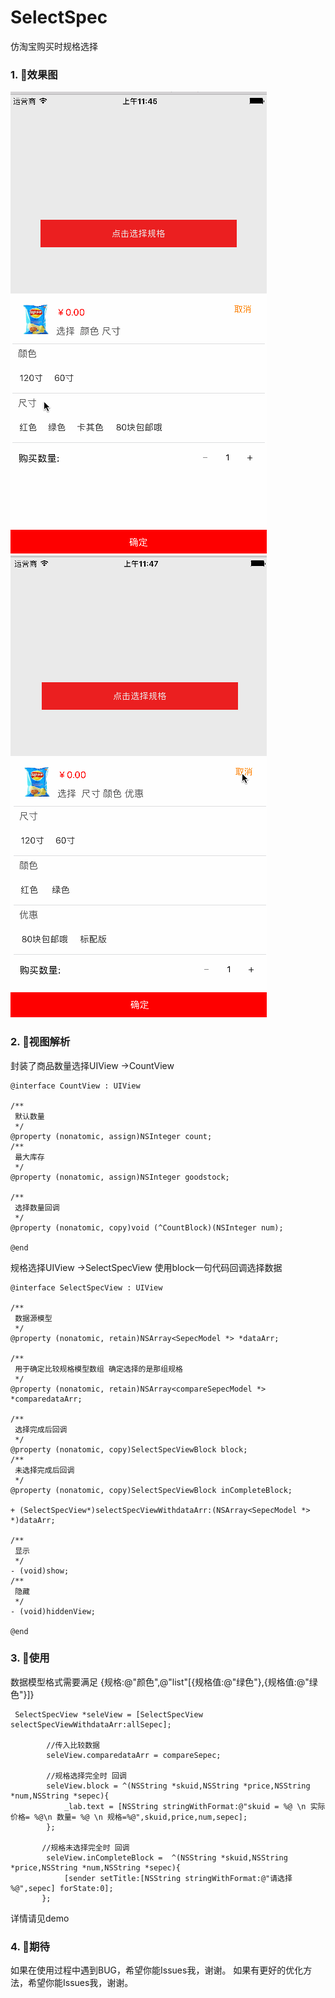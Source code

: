 # SelectSpec
仿淘宝购买时规格选择

### 1. 效果图

![type1](https://github.com/chenhongch/SelectSpec/blob/master/images/type1.gif)
![type2](https://github.com/chenhongch/SelectSpec/blob/master/images/type2.gif)
### 2. 视图解析
封装了商品数量选择UIView ->CountView

```
@interface CountView : UIView

/**
 默认数量
 */
@property (nonatomic, assign)NSInteger count;
/**
 最大库存
 */
@property (nonatomic, assign)NSInteger goodstock;

/**
 选择数量回调
 */
@property (nonatomic, copy)void (^CountBlock)(NSInteger num);

@end
```
规格选择UIView ->SelectSpecView
使用block一句代码回调选择数据
```
@interface SelectSpecView : UIView

/**
 数据源模型
 */
@property (nonatomic, retain)NSArray<SepecModel *> *dataArr;

/**
 用于确定比较规格模型数组 确定选择的是那组规格
 */
@property (nonatomic, retain)NSArray<compareSepecModel *> *comparedataArr;

/**
 选择完成后回调
 */
@property (nonatomic, copy)SelectSpecViewBlock block;
/**
 未选择完成后回调
 */
@property (nonatomic, copy)SelectSpecViewBlock inCompleteBlock;

+ (SelectSpecView*)selectSpecViewWithdataArr:(NSArray<SepecModel *> *)dataArr;

/**
 显示
 */
- (void)show;
/**
 隐藏
 */
- (void)hiddenView;

@end

```
### 3. 使用
数据模型格式需要满足 {规格:@"颜色",@"list"[{规格值:@"绿色"},{规格值:@"绿色"}]}

```
 SelectSpecView *seleView = [SelectSpecView selectSpecViewWithdataArr:allSepec];
 
        //传入比较数据
        seleView.comparedataArr = compareSepec; 
        
        //规格选择完全时 回调
        seleView.block = ^(NSString *skuid,NSString *price,NSString *num,NSString *sepec){
            _lab.text = [NSString stringWithFormat:@"skuid = %@ \n 实际价格= %@\n 数量= %@ \n 规格=%@",skuid,price,num,sepec];
        };
        
       //规格未选择完全时 回调
        seleView.inCompleteBlock =  ^(NSString *skuid,NSString *price,NSString *num,NSString *sepec){
            [sender setTitle:[NSString stringWithFormat:@"请选择  %@",sepec] forState:0];
       };

```
详情请见demo

### 4. 期待
如果在使用过程中遇到BUG，希望你能Issues我，谢谢。 
如果有更好的优化方法，希望你能Issues我，谢谢。




